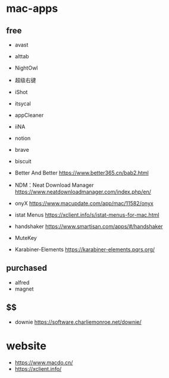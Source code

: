 # mac-apps

## free
- avast
- alttab
- NightOwl

- 超级右键
- iShot
- itsycal

- appCleaner

- iiNA

- notion

- brave
- biscuit

- Better And Better
https://www.better365.cn/bab2.html

- NDM：Neat Download Manager
https://www.neatdownloadmanager.com/index.php/en/

- onyX
https://www.macupdate.com/app/mac/11582/onyx

- istat Menus
https://xclient.info/s/istat-menus-for-mac.html

- handshaker
https://www.smartisan.com/apps/#/handshaker

- MuteKey

- Karabiner-Elements
https://karabiner-elements.pqrs.org/

## purchased
- alfred
- magnet

## $$

- downie
https://software.charliemonroe.net/downie/

# website
- https://www.macdo.cn/
- https://xclient.info/
